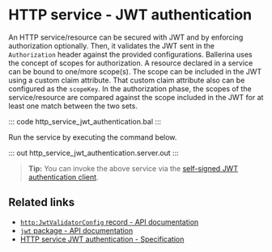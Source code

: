 # HTTP service - JWT authentication

An HTTP service/resource can be secured with JWT and by enforcing authorization optionally. Then, it validates the JWT sent in the `Authorization` header against the provided configurations. Ballerina uses the concept of scopes for authorization. A resource declared in a service can be bound to one/more scope(s). The scope can be included in the JWT using a custom claim attribute. That custom claim attribute also can be configured as the `scopeKey`. In the authorization phase, the scopes of the service/resource are compared against the scope included in the JWT for at least one match between the two sets.

::: code http_service_jwt_authentication.bal :::

Run the service by executing the command below.

::: out http_service_jwt_authentication.server.out :::

>**Tip:** You can invoke the above service via the [self-signed JWT authentication client](/learn/by-example/http-client-self-signed-jwt-authentication).

## Related links
- [`http:JwtValidatorConfig` record - API documentation](https://lib.ballerina.io/ballerina/http/latest/records/JwtValidatorConfig)
- [`jwt` package - API documentation](https://lib.ballerina.io/ballerina/jwt/latest/)
- [HTTP service JWT authentication - Specification](/spec/http/#9113-listener---jwt-auth)
